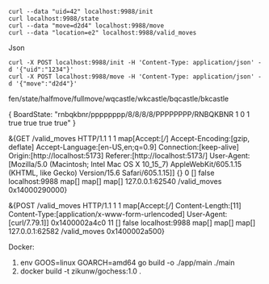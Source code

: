 ``` shell
curl --data "uid=42" localhost:9988/init
curl localhost:9988/state
curl --data "move=d2d4" localhost:9988/move
curl --data "location=e2" localhost:9988/valid_moves
```

Json
``` shell
curl -X POST localhost:9988/init -H 'Content-Type: application/json' -d '{"uid":"1234"}'
curl -X POST localhost:9988/move -H 'Content-Type: application/json' -d '{"move":"d2d4"}'
```

fen/state/halfmove/fullmove/wqcastle/wkcastle/bqcastle/bkcastle

{
    BoardState: "rnbqkbnr/pppppppp/8/8/8/8/PPPPPPPP/RNBQKBNR 1 0 1 true true true true"
}


&{GET /valid_moves HTTP/1.1 1 1 map[Accept:[*/*] Accept-Encoding:[gzip, deflate] Accept-Language:[en-US,en;q=0.9] Connection:[keep-alive] Origin:[http://localhost:5173] Referer:[http://localhost:5173/] User-Agent:[Mozilla/5.0 (Macintosh; Intel Mac OS X 10_15_7) AppleWebKit/605.1.15 (KHTML, like Gecko) Version/15.6 Safari/605.1.15]] {} <nil> 0 [] false localhost:9988 map[] map[] <nil> map[] 127.0.0.1:62540 /valid_moves <nil> <nil> <nil> 0x14000290000}

&{POST /valid_moves HTTP/1.1 1 1 map[Accept:[*/*] Content-Length:[11] Content-Type:[application/x-www-form-urlencoded] User-Agent:[curl/7.79.1]] 0x1400002a4c0 <nil> 11 [] false localhost:9988 map[] map[] <nil> map[] 127.0.0.1:62582 /valid_moves <nil> <nil> <nil> 0x1400002a500}

Docker:
1. env GOOS=linux GOARCH=amd64 go build -o ./app/main ./main
2. docker build -t zikunw/gochess:1.0 .
